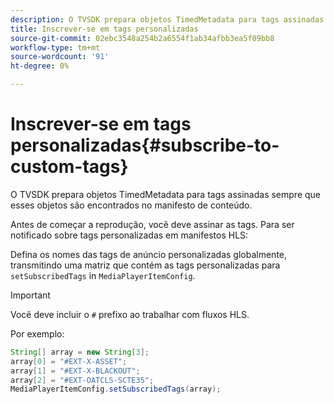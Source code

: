 ```yaml
---
description: O TVSDK prepara objetos TimedMetadata para tags assinadas sempre que esses objetos são encontrados no manifesto de conteúdo.
title: Inscrever-se em tags personalizadas
source-git-commit: 02ebc3548a254b2a6554f1ab34afbb3ea5f09bb8
workflow-type: tm+mt
source-wordcount: '91'
ht-degree: 0%

---
```


# Inscrever-se em tags personalizadas{#subscribe-to-custom-tags}

O TVSDK prepara objetos TimedMetadata para tags assinadas sempre que esses objetos são encontrados no manifesto de conteúdo.

Antes de começar a reprodução, você deve assinar as tags.
Para ser notificado sobre tags personalizadas em manifestos HLS:

Defina os nomes das tags de anúncio personalizadas globalmente, transmitindo uma matriz que contém as tags personalizadas para `setSubscribedTags` in `MediaPlayerItemConfig`.

>[!IMPORTANT]
>
>Você deve incluir o `#` prefixo ao trabalhar com fluxos HLS.

Por exemplo:

```java
String[] array = new String[3]; 
array[0] = "#EXT-X-ASSET"; 
array[1] = "#EXT-X-BLACKOUT"; 
array[2] = "#EXT-OATCLS-SCTE35"; 
MediaPlayerItemConfig.setSubscribedTags(array);
```
